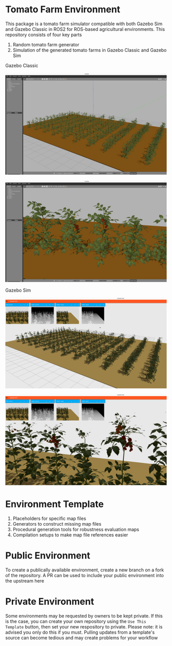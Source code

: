 # Tomato Farm Environment
This package is a tomato farm simulator compatible with both Gazebo Sim and Gazebo Classic in ROS2 for ROS-based agricultural environments. This repository consists of four key parts

1) Random tomato farm generator
2) Simulation of the generated tomato farms in Gazebo Classic and Gazebo Sim

Gazebo Classic 

![Gazebo Classic - Tomato Farm Entire Field](docs/GazeboClassic_Farm01.png?raw=true )

![Gazebo Classic - Tomato Farm Close-up View](docs/GazeboClassic_Farm02.png?raw=true )

Gazebo Sim

![Gazebo Sim - Tomato Farm Entire Field](docs/GazeboSim_Farm01.png?raw=true )

![Gazebo Sim - Tomato Farm Close-up View](docs/GazeboSim_Farm02.png?raw=true )

# Environment Template
1) Placeholders for specific map files
2) Generators to construct missing map files
3) Procedural generation tools for robustness evaluation maps
4) Compilation setups to make map file references easier

# Public Environment
To create a publically available environment, create a new branch on a fork of the repository. A PR can be used to include your public environment into the upstream here

# Private Environment
Some environments may be requested by owners to be kept private. If this is the case, you can create your own repository using the `Use This Template` button, then set your new respository to private. Please note: it is advised you only do this if you must. Pulling updates from a template's source can become tedious and may create problems for your workflow

